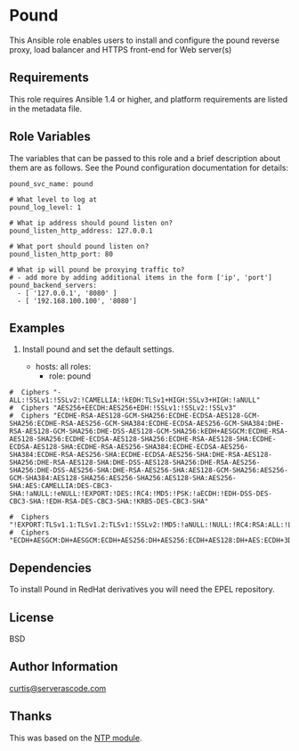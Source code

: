 Pound
=====

This Ansible role enables users to install and configure the pound reverse proxy, load balancer and HTTPS front-end for Web server(s)

Requirements
------------

This role requires Ansible 1.4 or higher, and platform requirements are listed
in the metadata file.

Role Variables
--------------

The variables that can be passed to this role and a brief description about
them are as follows. See the Pound configuration documentation for details:


	pound_svc_name: pound

	# What level to log at
	pound_log_level: 1

	# What ip address should pound listen on?
	pound_listen_http_address: 127.0.0.1

	# What port should pound listen on?
	pound_listen_http_port: 80

	# What ip will pound be proxying traffic to?
	# - add more by adding additional items in the form ['ip', 'port']
	pound_backend_servers:
	  - [ '127.0.0.1', '8080' ]
	  - [ '192.168.100.100', '8080']


Examples
--------

1) Install pound and set the default settings.

	- hosts: all
	  roles:
	    - role: pound

```
#  Ciphers "-ALL:!SSLv1:!SSLv2:!CAMELLIA:!kEDH:TLSv1+HIGH:SSLv3+HIGH:!aNULL"
#  Ciphers "AES256+EECDH:AES256+EDH:!SSLv1:!SSLv2:!SSLv3"
#  Ciphers "ECDHE-RSA-AES128-GCM-SHA256:ECDHE-ECDSA-AES128-GCM-SHA256:ECDHE-RSA-AES256-GCM-SHA384:ECDHE-ECDSA-AES256-GCM-SHA384:DHE-RSA-AES128-GCM-SHA256:DHE-DSS-AES128-GCM-SHA256:kEDH+AESGCM:ECDHE-RSA-AES128-SHA256:ECDHE-ECDSA-AES128-SHA256:ECDHE-RSA-AES128-SHA:ECDHE-ECDSA-AES128-SHA:ECDHE-RSA-AES256-SHA384:ECDHE-ECDSA-AES256-SHA384:ECDHE-RSA-AES256-SHA:ECDHE-ECDSA-AES256-SHA:DHE-RSA-AES128-SHA256:DHE-RSA-AES128-SHA:DHE-DSS-AES128-SHA256:DHE-RSA-AES256-SHA256:DHE-DSS-AES256-SHA:DHE-RSA-AES256-SHA:AES128-GCM-SHA256:AES256-GCM-SHA384:AES128-SHA256:AES256-SHA256:AES128-SHA:AES256-SHA:AES:CAMELLIA:DES-CBC3-SHA:!aNULL:!eNULL:!EXPORT:!DES:!RC4:!MD5:!PSK:!aECDH:!EDH-DSS-DES-CBC3-SHA:!EDH-RSA-DES-CBC3-SHA:!KRB5-DES-CBC3-SHA"

#  Ciphers "!EXPORT:TLSv1.1:TLSv1.2:TLSv1:!SSLv2:!MD5:!aNULL:!NULL:!RC4:RSA:ALL:!LOW"
#  Ciphers "ECDH+AESGCM:DH+AESGCM:ECDH+AES256:DH+AES256:ECDH+AES128:DH+AES:ECDH+3DES:DH+3DES:RSA+AESGCM:RSA+AES:RSA+3DES:!aNULL:!MD5"
```

Dependencies
------------

To install Pound in RedHat derivatives you will need the EPEL repository.

License
-------

BSD

Author Information
------------------

curtis@serverascode.com

Thanks
------

This was based on the [NTP module](https://github.com/bennojoy/ntp).
